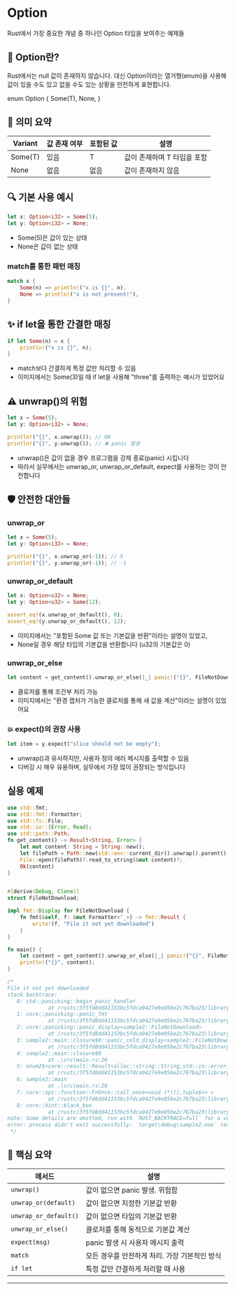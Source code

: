 # Option
Rust에서 가장 중요한 개념 중 하나인 Option<T> 타입을 보여주는 예제들

## 🧠 Option<T>란?
Rust에서는 null 값이 존재하지 않습니다. 대신 Option<T>이라는 열거형(enum)을 사용해 값이 있을 수도 있고 없을 수도 있는 상황을 안전하게 표현합니다.

enum Option<T> {
    Some(T),
    None,
}


## 📌 의미 요약
| Variant   | 값 존재 여부 | 포함된 값 | 설명                     |
|-----------|--------------|------------|--------------------------|
| Some(T)   | 있음         | T          | 값이 존재하며 T 타입을 포함 |
| None      | 없음         | 없음       | 값이 존재하지 않음         |


## 🔍 기본 사용 예시
```rust
let x: Option<i32> = Some(5);
let y: Option<i32> = None;
```

- Some(5)은 값이 있는 상태
- None은 값이 없는 상태
### match를 통한 패턴 매칭
```rust
match x {
    Some(n) => println!("x is {}", n),
    None => println!("x is not present!"),
}
```


## ✨ if let을 통한 간결한 매칭
```rust
if let Some(n) = x {
    println!("x is {}", n);
}
```
- match보다 간결하게 특정 값만 처리할 수 있음
- 이미지에서는 Some(3)일 때 if let을 사용해 "three"를 출력하는 예시가 있었어요

## ⚠️ unwrap()의 위험
```rust
let x = Some(5);
let y: Option<i32> = None;

println!("{}", x.unwrap()); // OK
println!("{}", y.unwrap()); // ❌ panic 발생
```

- unwrap()은 값이 없을 경우 프로그램을 강제 종료(panic) 시킵니다
- 따라서 실무에서는 unwrap_or, unwrap_or_default, expect를 사용하는 것이 안전합니다

## 🛡️ 안전한 대안들

### unwrap_or
```rust
let x = Some(5);
let y: Option<i32> = None;

println!("{}", x.unwrap_or(-1)); // 5
println!("{}", y.unwrap_or(-1)); // -1
```

### unwrap_or_default
```rust
let x: Option<u32> = None;
let y: Option<u32> = Some(12);

assert_eq!(x.unwrap_or_default(), 0);
assert_eq!(y.unwrap_or_default(), 12);
```


- 이미지에서는 "포함된 Some 값 또는 기본값을 반환"이라는 설명이 있었고,
- None일 경우 해당 타입의 기본값을 반환합니다 (u32의 기본값은 0)
### unwrap_or_else
```rust
let content = get_content().unwrap_or_else(|_| panic!("{}", FileNotDownload));
```

- 클로저를 통해 조건부 처리 가능
- 이미지에서는 "환경 캡처가 가능한 클로저를 통해 새 값을 계산"이라는 설명이 있었어요

### 💥 expect()의 권장 사용
```rust
let item = y.expect("slice should not be empty");
```

- unwrap()과 유사하지만, 사용자 정의 에러 메시지를 출력할 수 있음
- 디버깅 시 매우 유용하며, 실무에서 가장 많이 권장되는 방식입니다

## 실용 예제
```rust
use std::fmt;
use std::fmt::Formatter;
use std::fs::File;
use std::io::{Error, Read};
use std::path::Path;
fn get_content() -> Result<String, Error> {
    let mut content: String = String::new();
    let filePath = Path::new(std::env::current_dir().unwrap().parent().unwrap()).join("test.txt");
    File::open(filePath)?.read_to_string(&mut content)?;
    Ok(content)
}


#[derive(Debug, Clone)]
struct FileNotDownload;

impl fmt::Display for FileNotDownload {
    fn fmt(&self, f: &mut Formatter<'_>) -> fmt::Result {
        write!(f, "File it not yet downloaded")
    }
}

fn main() {
    let content = get_content().unwrap_or_else(|_| panic!("{}", FileNotDownload));
    println!("{}", content);
}

/*
File it not yet downloaded
stack backtrace:
   0: std::panicking::begin_panic_handler
             at /rustc/3f5fd8dd41153bc5fdca9427e9e05be2c767ba23/library\std\src\panicking.rs:652
   1: core::panicking::panic_fmt
             at /rustc/3f5fd8dd41153bc5fdca9427e9e05be2c767ba23/library\core\src\panicking.rs:72
   2: core::panicking::panic_display<sample2::FileNotDownload>
             at /rustc/3f5fd8dd41153bc5fdca9427e9e05be2c767ba23\library\core\src\panicking.rs:262
   3: sample2::main::closure$0::panic_cold_display<sample2::FileNotDownload>
             at /rustc/3f5fd8dd41153bc5fdca9427e9e05be2c767ba23\library\core\src\panic.rs:99
   4: sample2::main::closure$0
             at .\src\main.rs:26
   5: enum2$<core::result::Result<alloc::string::String,std::io::error::Error> >::unwrap_or_else<alloc::string::String,std::io::error::Error,sample2::main::closure_env$0>
             at /rustc/3f5fd8dd41153bc5fdca9427e9e05be2c767ba23\library\core\src\result.rs:1456
   6: sample2::main
             at .\src\main.rs:26
   7: core::ops::function::FnOnce::call_once<void (*)(),tuple$<> >
             at /rustc/3f5fd8dd41153bc5fdca9427e9e05be2c767ba23\library\core\src\ops\function.rs:250
   8: core::hint::black_box
             at /rustc/3f5fd8dd41153bc5fdca9427e9e05be2c767ba23\library\core\src\hint.rs:338
note: Some details are omitted, run with `RUST_BACKTRACE=full` for a verbose backtrace.
error: process didn't exit successfully: `target\debug\sample2.exe` (exit code: 101)
 */
```


## 🧠 핵심 요약
| 메서드               | 설명                                                                 |
|----------------------|----------------------------------------------------------------------|
| `unwrap()`           | 값이 없으면 panic 발생. 위험함                                       |
| `unwrap_or(default)` | 값이 없으면 지정한 기본값 반환                                       |
| `unwrap_or_default()`| 값이 없으면 타입의 기본값 반환                                       |
| `unwrap_or_else()`   | 클로저를 통해 동적으로 기본값 계산                                   |
| `expect(msg)`        | panic 발생 시 사용자 메시지 출력                                     |
| `match`              | 모든 경우를 안전하게 처리. 가장 기본적인 방식                        |
| `if let`             | 특정 값만 간결하게 처리할 때 사용                                     |

---


